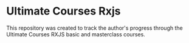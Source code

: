 # Ultimate Courses Rxjs

This repository was created to track the author's progress through the Ultimate Courses RXJS basic and masterclass courses.
